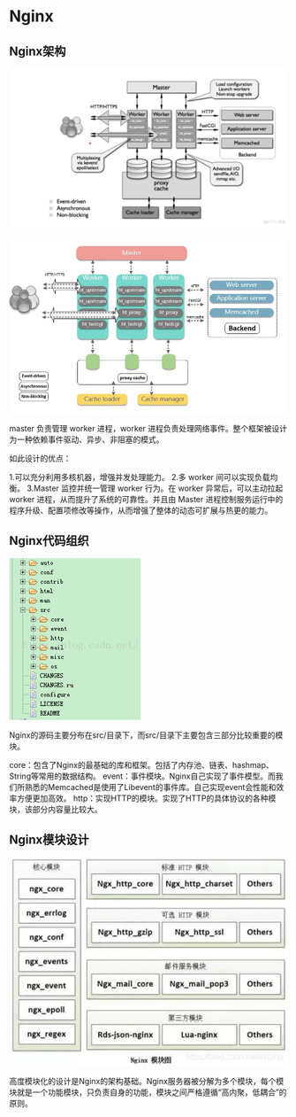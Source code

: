 # Nginx 

## Nginx架构

![nginx-architecture.webp](./nginx-architecture.webp)

![nginx-architecture.jpeg](./nginx-architecture.jpeg)

master 负责管理 worker 进程，worker 进程负责处理网络事件。整个框架被设计为一种依赖事件驱动、异步、非阻塞的模式。

如此设计的优点：

1.可以充分利用多核机器，增强并发处理能力。
2.多 worker 间可以实现负载均衡。
3.Master 监控并统一管理 worker 行为。在 worker 异常后，可以主动拉起 worker 进程，从而提升了系统的可靠性。并且由 Master 进程控制服务运行中的程序升级、配置项修改等操作，从而增强了整体的动态可扩展与热更的能力。

## Nginx代码组织

![nginx-layout.png](./nginx-layout.png)

Nginx的源码主要分布在src/目录下，而src/目录下主要包含三部分比较重要的模块。

core：包含了Nginx的最基础的库和框架。包括了内存池、链表、hashmap、String等常用的数据结构。
event：事件模块。Nginx自己实现了事件模型。而我们所熟悉的Memcached是使用了Libevent的事件库。自己实现event会性能和效率方便更加高效。
http：实现HTTP的模块。实现了HTTP的具体协议的各种模块，该部分内容量比较大。

## Nginx模块设计

![nginx-module.jpeg](./nginx-module.jpeg)

高度模块化的设计是Nginx的架构基础。Nginx服务器被分解为多个模块，每个模块就是一个功能模块，只负责自身的功能，模块之间严格遵循“高内聚，低耦合”的原则。


